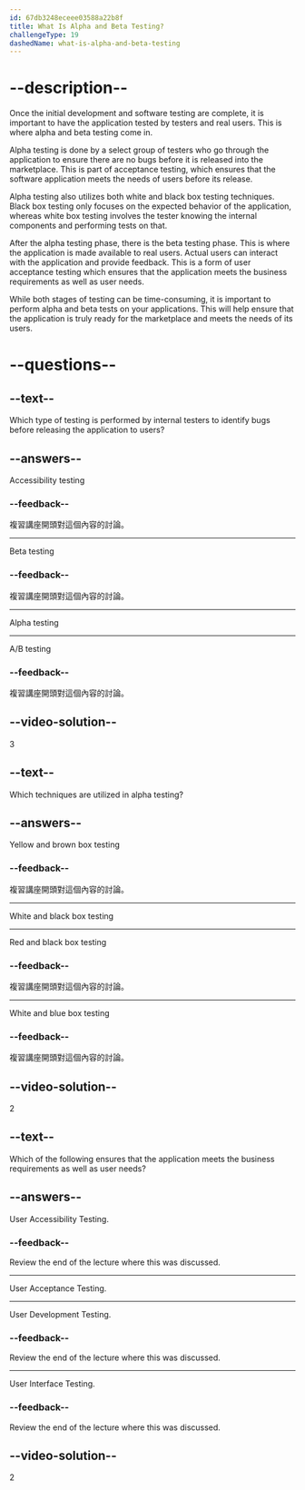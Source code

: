 ```yaml
---
id: 67db3248eceee03588a22b8f
title: What Is Alpha and Beta Testing?
challengeType: 19
dashedName: what-is-alpha-and-beta-testing
---
```


# --description--

Once the initial development and software testing are complete, it is important to have the application tested by testers and real users. This is where alpha and beta testing come in.

Alpha testing is done by a select group of testers who go through the application to ensure there are no bugs before it is released into the marketplace. This is part of acceptance testing, which ensures that the software application meets the needs of users before its release.

Alpha testing also utilizes both white and black box testing techniques. Black box testing only focuses on the expected behavior of the application, whereas white box testing involves the tester knowing the internal components and performing tests on that.

After the alpha testing phase, there is the beta testing phase. This is where the application is made available to real users. Actual users can interact with the application and provide feedback. This is a form of user acceptance testing which ensures that the application meets the business requirements as well as user needs.

While both stages of testing can be time-consuming, it is important to perform alpha and beta tests on your applications. This will help ensure that the application is truly ready for the marketplace and meets the needs of its users.

# --questions--

## --text--

Which type of testing is performed by internal testers to identify bugs before releasing the application to users?

## --answers--

Accessibility testing

### --feedback--

複習講座開頭對這個內容的討論。

---

Beta testing

### --feedback--

複習講座開頭對這個內容的討論。

---

Alpha testing

---

A/B testing

### --feedback--

複習講座開頭對這個內容的討論。

## --video-solution--

3

## --text--

Which techniques are utilized in alpha testing?

## --answers--

Yellow and brown box testing

### --feedback--

複習講座開頭對這個內容的討論。

---

White and black box testing

---

Red and black box testing

### --feedback--

複習講座開頭對這個內容的討論。

---

White and blue box testing

### --feedback--

複習講座開頭對這個內容的討論。

## --video-solution--

2

## --text--

Which of the following ensures that the application meets the business requirements as well as user needs?

## --answers--

User Accessibility Testing.

### --feedback--

Review the end of the lecture where this was discussed.

---

User Acceptance Testing.

---

User Development Testing.

### --feedback--

Review the end of the lecture where this was discussed.

---

User Interface Testing.

### --feedback--

Review the end of the lecture where this was discussed.

## --video-solution--

2
